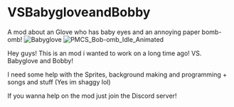 # VSBabygloveandBobby
A mod about an Glove who has baby eyes and an annoying paper bomb-omb!
![Babyglove](https://user-images.githubusercontent.com/89487150/131400153-09364355-5c2c-4b93-961b-79e87a14ebfd.png)
![PMCS_Bob-omb_Idle_Animated](https://user-images.githubusercontent.com/89487150/131400167-670c7d69-d619-4991-9adf-bbbb6a0acf60.gif)


Hey guys! This is an mod i wanted to work on a long time ago! VS. Babyglove and Bobby!


I need some help with the Sprites, background making and programming + songs and stuff (Yes im shaggy lol)

If you wanna help on the mod just join the Discord server!
